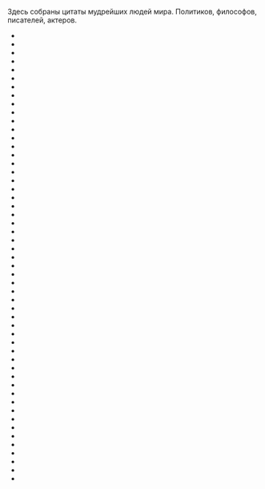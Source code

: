 Здесь собраны цитаты мудрейших людей мира. Политиков, философов, писателей, актеров.

* [](Авраам%20Линкольн,%20американский%20президент)
* [](Александр%20Мостовой,%20футболист)
* [](Александр%20Суворов,%20русский%20полководец)
* [](Альберт%20Эйнштейн,%20выдающийся%20немецкий%20физик-теоретик)
* [](Андрей%20Тарковский,%20советский%20режиссер)
* [](Антибиотик,%20главарь%20банды%20из%20сериала%20Бандитский%20Петербург)
* [](Бенджамин%20Франклин,%20американский%20политический%20деятель)
* [](Билл%20Клинтон,%20американский%20президент)
* [](Брюс%20Ли,%20мастер%20боевых%20исскуств,%20актер)
* [](Владимир%20Жириновский,%20российский%20политик%20и%20депутат)
* [](Владимир%20Путин,%20российский%20президент)
* [](Гарри%20Каспаров,%20шахматист)
* [](Генрих%20Манн,%20немецкий%20писатель)
* [](Гэндальф,%20маг%20из%20Властелина%20Колец)
* [](Джеймс%20Фенимор%20Купер,%20американский%20писатель)
* [](Джон%20Голсуорси,%20английский%20писатель)
* [](Джон%20Сильвер,%20пират%20из%20романа%20'Остров%20Сокровищ')
* [](Джордж%20Бернард%20Шоу,%20выдающийся%20ирландский%20драматург,%20лауреат%20Нобелевской%20прем)
* [](Джулиан%20Ассанж,%20австралийский%20журналист%20и%20основатель%20сайта%20WikiLeaks)
* [](Жан-Поль%20Бельмондо,%20французский%20актер)
* [](Игорь%20Скляр,%20российский%20актер%20театра%20и%20кино)
* [](Илон%20Маск,%20американский%20изобретатель%20и%20миллиардер)
* [](Иосиф%20Сталин,%20глава%20советсткого%20государства)
* [](Карлос%20Кастанеда,%20американский%20писатель-эзотерик)
* [](Клод%20ле%20Руа,%20французский%20футбольный%20тренер)
* [](Константин%20Паустовский,%20русский%20писатель)
* [](Конфуций,%20китайский%20философ)
* [](Курильщик%20из%20сериала%20X-Files)
* [](Лао-Цзы,%20китайский%20философ)
* [](Ларри%20Уолл,%20американский%20программист)
* [](Лев%20Троцкий,%20советский%20революционер)
* [](Лев%20Яшин,%20советский%20футбольный%20вратарь)
* [](Марк%20Твен,%20американский%20писатель)
* [](Махатма%20Ганди,%20индийский%20политический%20деятель)
* [](Михаил%20Ломоносов,%20русский%20ученый)
* [](Наполеон,%20французский%20император)
* [](Нафталий%20Френкель,%20один%20из%20руководителей%20ГУЛАГа)
* [](Оскар%20Уайлд,%20британский%20писатель)
* [](Пауло%20Коэльо,%20бразильский%20писатель)
* [](Петр%20I,%20русский%20император)
* [](Сергей%20Довлатов,%20советский%20писатель)
* [](Сильвестр%20Сталлоне,%20американский%20актер%20и%20режиссер)
* [](Станислав%20Черчесов,%20российский%20футболист%20и%20тренер)
* [](Теодор%20Рузвельт,%20американский%20политический%20деятель)
* [](Тургенев%20Иван,%20писатель)
* [](Уильям%20Сомерсет%20Моэм,%20британский%20писатель)
* [](Уильям%20Шекспир,%20средневековый%20английский%20поэт%20и%20драматург)
* [](Уинстон%20Черчилль,%20английский%20политический%20деятель)
* [](Царь%20Соломон,%20ветхозаветный%20правитель)
* [](Шарль%20Морис%20де%20Талейран-Перигор,%20министр%20иностранных%20дел%20времен%20Наполеона)
* [](Шри%20Чинмой,%20индуистский%20проповедник)
* [](Эрих%20Мария%20Ремарк,%20немецкий%20писатель)
* [](Юрий%20Лужков,%20мэр%20г.Москвы)